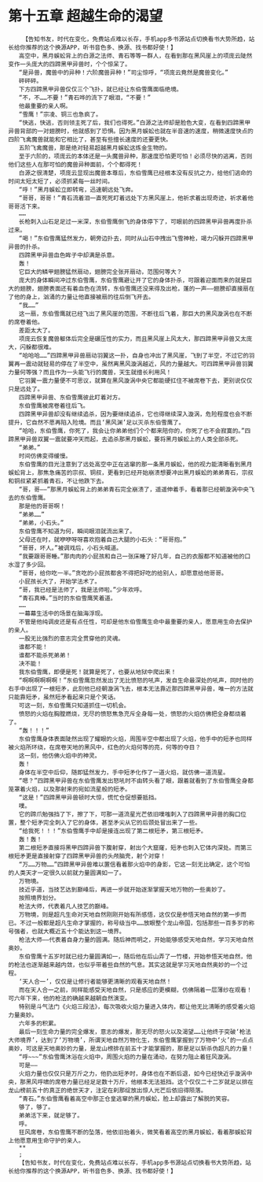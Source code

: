 # 第十五章 超越生命的渴望
        【告知书友，时代在变化，免费站点难以长存，手机app多书源站点切换看书大势所趋，站长给你推荐的这个换源APP，听书音色多、换源、找书都好使！】
       高空中，黑月蜈蚣背上的白源之法师、青石等等一群人，在看到那在黑风崖上的项庞云陡然变作一头庞大的四蹄黑甲异兽时，个个惊呆了。
       “是异兽，魔兽中的异种！六阶魔兽异种！”司尘惊呼，“项庞云竟然是魔兽变化。”
       砰砰砰。
       下方四蹄黑甲异兽仅仅三个飞扑，就已经让东伯雪鹰面临绝境。
       “不，不……不要！”青石哗的流下了眼泪，“不要！”
       他最重要的亲人啊。
       “雪鹰！”宗凌、铜三也急疯了。
       “快逃，快逃，否则领主死了后，我们也得死。”白源之法师却是脸色大变，在看到四蹄黑甲异兽背部的一对翅膀时，他就感到了恐惧。因为黑月蜈蚣也就在半音速的速度，稍微速度快点的四阶飞禽魔兽就能和它相比了，甚至有些擅长速度的还要更快。
       五阶飞禽魔兽，那是绝对轻易超越黑月蜈蚣这炼金生物的。
       至于六阶的，项庞云的本体还是一头魔兽异种，那速度恐怕更可怕！必须尽快的逃离，否则他们这些人在那可怕的魔兽异种面前，个个都得死！
       白源之很清楚，项庞云显现出魔兽本尊后，东伯雪鹰已经根本没有反抗之力，给他们逃命的时间太短太短了，必须抓紧每一丝时间。
       “呼！”黑月蜈蚣立即转弯，迅速朝远处飞奔。
       “哥哥，哥哥！”青石流着泪一直死死盯着远处下方黑风崖上，他祈求着出现奇迹，祈求着他哥哥活下来。
       ……
       长枪刺入山石足足过一米深，东伯雪鹰倒飞的身体停下了，可眼前的四蹄黑甲异兽再度扑杀过来。
       “喝！”东伯雪鹰猛然发力，朝旁边扑去，同时从山石中拽出飞雪神枪，竭力闪躲开四蹄黑甲异兽的扑杀。
       四蹄黑甲异兽血色眸子中却满是杀意。
       轰！
       它巨大的鳞甲翅膀猛然扇动，翅膀完全张开扇动，范围何等大？
       庞大的身体瞬间冲过东伯雪鹰，东伯雪鹰避让开了它的身体扑杀，可跟着迎面而来的就是巨大的翅膀，翅膀表面还有着血色在流转，东伯雪鹰还没来得及出枪，蓬的一声——翅膀却直接扇在了他的身上，汹涌的力量让他直接被扇的往后倒飞开去。
       “我……”
       这一扇，东伯雪鹰就已经飞出了黑风崖的范围，不断往后飞着，那巨大的黑风漩涡也在不断的席卷着他。
       差距太大了。
       项庞云恢复魔兽躯体后完全是碾压性的实力，而且黑风崖上风太大，那四蹄黑甲异兽又太庞大，闪躲都很难。
       “哈哈哈……”四蹄黑甲异兽扇动羽翼这一扑，自身也冲出了黑风崖，飞到了半空，不过它的羽翼再一震动就轻易的停在了半空中，虽然离黑风漩涡越近，风的力量越大。可四蹄黑甲异兽羽翼力量何等强？而且作为一头能飞行的魔兽，天生就擅长利用风！
       它羽翼一震力量便不可思议，就算在黑风漩涡中央它都能硬扛住不被席卷下去，更别说仅仅只是远处了。
       四蹄黑甲异兽、东伯雪鹰彼此盯着对方。
       东伯雪鹰被席卷着往后飞。
       四蹄黑甲异兽却没有继续追杀，因为要继续追杀，它也得继续深入漩涡，危险程度也会不断提升，它自然不愿再陷入险境。而且‘黑风渊’足以灭杀东伯雪鹰了。
       “哈哈，东伯雪鹰，你死了，我会让你弟弟他们个个都来陪你的，你死了也不会寂寞的。”四蹄黑甲异兽双翼一震就要冲天而起，去追杀那黑月蜈蚣，要将黑月蜈蚣上的人类全部杀死。
       “弟弟。”
       时间仿佛变得缓慢。
       东伯雪鹰的目光注意到了远处高空中正在逃窜的那一条黑月蜈蚣，他的视力能清晰看到黑月蜈蚣背上，那焦急痛苦的宗叔、铜叔，更看到已经开始崩溃想要冲出黑月蜈蚣的弟弟青石，宗叔和铜叔紧紧抓着青石，不让他跌下去。
       “哥，哥——”那黑月蜈蚣背上的弟弟青石完全崩溃了，遥遥伸着手，看着那已经朝漩涡中央飞去的东伯雪鹰。
       那是他的哥哥啊！
       “弟弟……”
       “弟弟，小石头。”
       东伯雪鹰不知道为何，瞬间眼泪就流出来了。
       父母还在时，就咿咿呀呀喜欢抱着自己大腿的小石头：“哥哥抱。”
       “哥哥，坏人。”被调戏后，小石头喊道。
       “我要跟哥哥睡。”那肉肉的小屁孩和自己一张床睡了好几年，自己的衣服都不知道被他的口水湿了多少回。
       “哥哥，给你吃一半。”贪吃的小屁孩都舍不得把好吃的给别人，却愿意给他哥哥。
       小屁孩长大了，开始学法术了。
       “哥，我已经是法师了，我是法师啦。”少年欢呼。
       “青石真棒。”当时的东伯雪鹰笑着道。
       ……
       一幕幕生活中的场景在脑海浮现。
       不管是他纯调皮还是有点任性，可却是他东伯雪鹰生命中最重要的亲人，愿意用生命去保护的亲人。
       一股无比强烈的意志完全贯穿他的灵魂。
       谁都不能！
       谁都不能杀死弟弟！
       决不能！
       我东伯雪鹰，即便是死！就算是死了，也要从地狱中爬出来！
       “啊啊啊啊啊啊！”东伯雪鹰忽然发出了无比愤怒的吼声，发自生命最深处的吼声，同时他的右手中出现了一根短矛，此刻他已经朝漩涡飞去，根本无法靠近那四蹄黑甲异兽，唯一的方法就只能靠短矛，虽然短矛看起来只是个笑话。
       可这一刻，东伯雪鹰只知道抓住一切机会。
       愤怒的火焰在胸膛燃烧，无尽的愤怒焦急充斥全身每一处，愤怒的火焰仿佛把全身都烧着了。
       “轰！！！”
       东伯雪鹰身体表面陡然出现了耀眼的火焰，周围半空中都出现了火焰，他手中的短矛也同样被火焰所环绕，在席卷天地的黑风中，红色的火焰何等的亮，何等的夺目？
       这一刻，他仿佛火焰中的神灵。
       轰！
       身体在半空中后仰，随即猛然发力，手中短矛化作了一道火焰，就仿佛一道流星。
       “嗯？”四蹄黑甲异兽在东伯雪鹰发出怒吼时不由转头看了眼，跟着就看到了东伯雪鹰全身都笼罩着火焰，以及那射来的宛如流星般的短矛。
       “这是！”四蹄黑甲异兽顿时大惊，慌忙仓促想要抵挡。
       噗。
       它的蹄爪勉强挡了下，擦了下，可那一道流星光芒依旧噗嗤刺入了四蹄黑甲异兽的胸口位置，整个短矛完全刺入了它的身体，甚至矛尖从它的后颈处冒出来了一些。
       “给我死！！！”东伯雪鹰手中却是接连出现了第二根短矛，第三根短矛。
       轰！轰！
       第二根短矛直接将黑甲四蹄异兽下腹射穿，射出个大窟窿，短矛也刺入它体内深处。而第三根短矛更是直接射穿了四蹄黑甲异兽的头颅脑壳，射个对穿！
       “万……万物……”四蹄黑甲异兽难以置信看着那火焰中的身影，它这一刻无比确定，这个可怕的人类天才一定很久以前就力量圆满如一了。
       万物境。
       技近乎道，当技艺达到巅峰后，再进一步就开始逐渐掌握天地万物的一些奥妙了。
       按照境界划分。
       枪法大师，代表着凡人技艺的巅峰。
       万物境，则是超凡生命对天地自然刚刚开始有所感悟，这仅仅是参悟天地自然的第一步而已。不过一般都是超凡生命才掌握的，称号级当中……放眼整个龙山帝国，包括那些一百多岁的称号强者，也就大概近五十个能达到这一境界。
       枪法大师——代表着自身力量的圆满。随后神而明之，开始能够感受天地自然，学习天地自然奥妙。
       东伯雪鹰十五岁时就已经力量圆满如一，随后他在后山弄了一竹楼，开始参悟天地自然，他的枪法也逐渐越来越内敛，也似乎带着些自然的气息。其实这就是学习天地自然奥妙的一个过程。
       ‘天人合一’，仅仅是让修行者能够更清晰的观看天地自然！
       而在天人合一之前，同样能感受天地自然，只是感应的更模糊，仿佛隔着一层薄纱在观看！可六年下来，他的枪法的确越来越朝自然演变。
       特别是斗气法门《火焰三段法》，每次吸收火焰力量进入体内，都让他无比清晰的感受着火焰力量奥妙。
       六年多的积累。
       最后一刻生命力量的完全爆发，意志的爆发，那无尽的怒火以及渴望……让他终于突破‘枪法大师境界’，达到了‘万物境’，所谓天地自然万物化生，东伯雪鹰掌握到了万物中‘火’的一点点奥妙，可这是天地奥妙的力量，是龙山榜排在前五十才能掌握的，那是足以斩杀伪超凡的力量！
       “呼~~~”东伯雪鹰沐浴在火焰中，周围火焰的力量在涌动，在努力阻止着狂风漩涡。
       可是——
       火焰力量也仅仅只是万斤之力，他扔出短矛时，身体也在不断后退，如今已经快近乎漩涡中央，那黑风呼啸的席卷力量已经足足数十万斤，他根本无法抵挡。这个仅仅二十二岁就足以排在龙山榜前五十的真正的绝世天才，注定在刹那绽放出惊人光芒后依旧得陨落。
       “青石。”东伯雪鹰看着高空中那正仓皇逃窜的黑月蜈蚣，脸上却露出了解脱的笑容。
       够了，够了。
       弟弟活下来，就足够了。
       呼。
       狂风席卷，东伯雪鹰不断的坠落，他依旧抬着头，微笑看着高空的黑月蜈蚣，看着那蜈蚣背上他愿意用生命守护的亲人。
       **
       ;
       【告知书友，时代在变化，免费站点难以长存，手机app多书源站点切换看书大势所趋，站长给你推荐的这个换源APP，听书音色多、换源、找书都好使！】